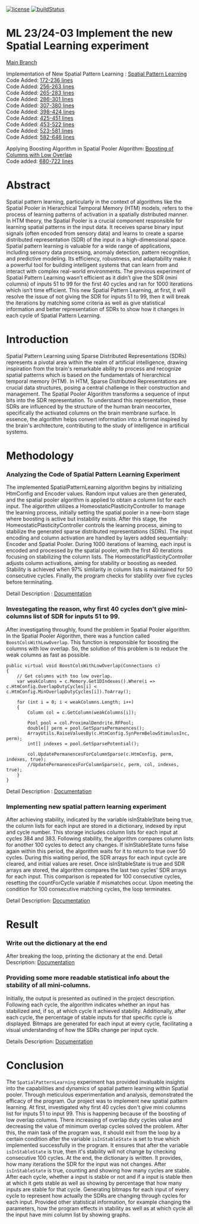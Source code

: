 [![license](https://img.shields.io/github/license/mashape/apistatus.svg?maxAge=2592000)](https://github.com/ddobric/htmdotnet/blob/master/LICENSE)
[![buildStatus](https://github.com/ddobric/neocortexapi/workflows/.NET%20Core/badge.svg)](https://github.com/ddobric/neocortexapi/actions?query=workflow%3A%22.NET+Core%22)
# ML 23/24-03 Implement the new Spatial Learning experiment

[Main Branch](https://github.com/fahimtalukdarakash/neocortexapi_Team_SqrAS)

Implementation of New Spatial Pattern Learning : [Spatial Pattern Learning](https://github.com/fahimtalukdarakash/neocortexapi_Team_SqrAS/blob/master/source/Samples/NeoCortexApiSample/SpatialPatternLearning.cs)</br>
Code Added: [172-236 lines](https://github.com/fahimtalukdarakash/neocortexapi_Team_SqrAS/blob/bbfab249cb11380daee1b2de9d93a60845f25c97/source/Samples/NeoCortexApiSample/SpatialPatternLearning.cs#L172C1-L236C14)</br>
Code Added: [256-263 lines](https://github.com/fahimtalukdarakash/neocortexapi_Team_SqrAS/blob/bbfab249cb11380daee1b2de9d93a60845f25c97/source/Samples/NeoCortexApiSample/SpatialPatternLearning.cs#L256C1-L263C132)</br>
Code Added: [265-283 lines](https://github.com/fahimtalukdarakash/neocortexapi_Team_SqrAS/blob/bbfab249cb11380daee1b2de9d93a60845f25c97/source/Samples/NeoCortexApiSample/SpatialPatternLearning.cs#L265C1-L283C22)</br>
Code Added: [286-301 lines](https://github.com/fahimtalukdarakash/neocortexapi_Team_SqrAS/blob/bbfab249cb11380daee1b2de9d93a60845f25c97/source/Samples/NeoCortexApiSample/SpatialPatternLearning.cs#L286C1-L301C22)</br>
Code Added: [307-380 lines](https://github.com/fahimtalukdarakash/neocortexapi_Team_SqrAS/blob/bbfab249cb11380daee1b2de9d93a60845f25c97/source/Samples/NeoCortexApiSample/SpatialPatternLearning.cs#L307C1-L380C66)</br>
Code Added: [398-424 lines](https://github.com/fahimtalukdarakash/neocortexapi_Team_SqrAS/blob/bbfab249cb11380daee1b2de9d93a60845f25c97/source/Samples/NeoCortexApiSample/SpatialPatternLearning.cs#L398C1-L424C10)</br>
Code Added: [425-451 lines](https://github.com/fahimtalukdarakash/neocortexapi_Team_SqrAS/blob/bbfab249cb11380daee1b2de9d93a60845f25c97/source/Samples/NeoCortexApiSample/SpatialPatternLearning.cs#L398C1-L424C10)</br>
Code Added: [453-522 lines](https://github.com/fahimtalukdarakash/neocortexapi_Team_SqrAS/blob/bbfab249cb11380daee1b2de9d93a60845f25c97/source/Samples/NeoCortexApiSample/SpatialPatternLearning.cs#L453C1-L522C1)</br>
Code Added: [523-581 lines](https://github.com/fahimtalukdarakash/neocortexapi_Team_SqrAS/blob/bbfab249cb11380daee1b2de9d93a60845f25c97/source/Samples/NeoCortexApiSample/SpatialPatternLearning.cs#L523C1-L581C10)</br>
Code Added: [582-646 lines](https://github.com/fahimtalukdarakash/neocortexapi_Team_SqrAS/blob/bbfab249cb11380daee1b2de9d93a60845f25c97/source/Samples/NeoCortexApiSample/SpatialPatternLearning.cs#L582C1-L646C2)</br>

Applying Boosting Algorithm in Spatial Pooler Algorithm: [Boosting of Columns with Low Overlap](https://github.com/fahimtalukdarakash/neocortexapi_Team_SqrAS/blob/master/source/NeoCortexApi/SpatialPooler.cs)</br>
Code added: [680-722 lines](https://github.com/fahimtalukdarakash/neocortexapi_Team_SqrAS/blob/aa74a4ef6155784d7d0abc14669e817eab47d111/source/NeoCortexApi/SpatialPooler.cs#L680C1-L723C1)</br>

# Abstract
Spatial pattern learning, particularly in the context of algorithms like the Spatial Pooler in Hierarchical Temporal Memory (HTM) models, refers to the process of learning patterns of activation in a spatially distributed manner. In HTM theory, the Spatial Pooler is a crucial component responsible for learning spatial patterns in the input data. It receives sparse binary input signals (often encoded from sensory data) and learns to create a sparse distributed representation (SDR) of the input in a high-dimensional space. Spatial pattern learning is valuable for a wide range of applications, including sensory data processing, anomaly detection, pattern recognition, and predictive modeling. Its efficiency, robustness, and adaptability make it a powerful tool for building intelligent systems that can learn from and interact with complex real-world environments. The previous experiment of Spatial Pattern Learning wasn’t efficient as it didn’t give the SDR (mini columns) of inputs 51 to 99 for the first 40 cycles and ran for 1000 iterations which isn’t time efficient. This new Spatial Pattern Learning, at first, it will resolve the issue of not giving the SDR for inputs 51 to 99, then it will break the iterations by matching some criteria as well as give statistical information and better representation of SDRs to show how it changes in each cycle of Spatial Pattern Learning.

# Introduction
Spatial Pattern Learning using Sparse Distributed Representations (SDRs) represents a pivotal area within the realm of artificial intelligence, drawing inspiration from the brain's remarkable ability to process and recognize spatial patterns which is based on the fundamentals of hierarchical temporal memory (HTM). In HTM, Sparse Distributed Representations are crucial data structures, posing a central challenge in their construction and management. The Spatial Pooler Algorithm transforms a sequence of input bits into the SDR representation. To understand this representation, these SDRs are influenced by the structure of the human brain neocortex, specifically the activated columns on the brain membrane surface. In essence, the algorithm helps convert information into a format inspired by the brain's architecture, contributing to the study of intelligence in artificial systems.

# Methodology

### Analyzing the Code of Spatial Pattern Learning Experiment
The implemented SpatialPatternLearning algorithm begins by initializing HtmConfig and Encoder values. Random input values are then generated, and the spatial pooler algorithm is applied to obtain a column list for each input. The algorithm utilizes a HomeostaticPlasticityController to manage the learning process, initially setting the spatial pooler in a new-born stage where boosting is active but instability exists. After this stage, the HomeostaticPlasticityController controls the learning process, aiming to stabilize the generated sparse distributed representations (SDRs). The input encoding and column activation are handled by layers added sequentially: Encoder and Spatial Pooler. During 1000 iterations of learning, each input is encoded and processed by the spatial pooler, with the first 40 iterations focusing on stabilizing the column lists. The HomeostaticPlasticityController adjusts column activations, aiming for stability or boosting as needed. Stability is achieved when 97% similarity in column lists is maintained for 50 consecutive cycles. Finally, the program checks for stability over five cycles before terminating.

Detail Description : [Documentation](https://github.com/fahimtalukdarakash/neocortexapi_Team_SqrAS/blob/master/Project%20Documentation.md#task-1-analyzing-the-code-of-spatial-pattern-learning)

### Investegating the reason, why first 40 cycles don't give mini-columns list of SDR for inputs 51 to 99.

After investigating throughly, found the problem in Spatial Pooler algorithm. In the Spatial Pooler Algorithm, there was a function called `BoostColsWithLowOverlap`. This function is responsible for boosting the columns with low overlap. So, the solution of this problem is to reduce the weak columns as fast as possible.
```
public virtual void BoostColsWithLowOverlap(Connections c)
{
    // Get columns with too low overlap.
    var weakColumns = c.Memory.Get1DIndexes().Where(i => c.HtmConfig.OverlapDutyCycles[i] < c.HtmConfig.MinOverlapDutyCycles[i]).ToArray();

    for (int i = 0; i < weakColumns.Length; i++)
    {
        Column col = c.GetColumn(weakColumns[i]);

        Pool pool = col.ProximalDendrite.RFPool;
        double[] perm = pool.GetSparsePermanences();
        ArrayUtils.RaiseValuesBy(c.HtmConfig.SynPermBelowStimulusInc, perm);
        int[] indexes = pool.GetSparsePotential();

        col.UpdatePermanencesForColumnSparse(c.HtmConfig, perm, indexes, true);
        //UpdatePermanencesForColumnSparse(c, perm, col, indexes, true);
    }
}

```
Detail Description : [Documentation](https://github.com/fahimtalukdarakash/neocortexapi_Team_SqrAS/blob/master/Project%20Documentation.md#task-2-investegating-the-reason-why-first-40-cycles-dont-give-mini-columns-list-of-sdr-for-inputs-51-to-99)

### Implementing new spatial pattern learning experiment

After achieving stability, indicated by the variable isInStableState being true, the column lists for each input are stored in a dictionary, indexed by input and cycle number. This storage includes column lists for each input at cycles 384 and 383. Following stability, the algorithm compares column lists for another 100 cycles to detect any changes. If isInStableState turns false again within this period, the algorithm waits for it to return to true over 50 cycles. During this waiting period, the SDR arrays for each input cycle are cleared, and initial values are reset. Once isInStableState is true and SDR arrays are stored, the algorithm compares the last two cycles' SDR arrays for each input. This comparison is repeated for 100 consecutive cycles, resetting the countForCycle variable if mismatches occur. Upon meeting the condition for 100 consecutive matching cycles, the loop terminates.

Detail Description: [Documentation](https://github.com/fahimtalukdarakash/neocortexapi_Team_SqrAS/blob/master/Project%20Documentation.md#task-3-implementing-new-spatial-pattern-learning-experiment)

# Result

### Write out the dictionary at the end
After breaking the loop, printing the dictionary at the end.
Detail Description: [Documentation](https://github.com/fahimtalukdarakash/neocortexapi_Team_SqrAS/blob/master/Project%20Documentation.md#task-4-write-out-the-dictionary-at-the-end) 

### Providing some more readable statistical info about the stability of all mini-columns.

Initially, the output is presented as outlined in the project description. Following each cycle, the algorithm indicates whether an input has stabilized and, if so, at which cycle it achieved stability. Additionally, after each cycle, the percentage of stable inputs for that specific cycle is displayed. Bitmaps are generated for each input at every cycle, facilitating a visual understanding of how the SDRs change per input cycle.

Details Description: [Documentation](https://github.com/fahimtalukdarakash/neocortexapi_Team_SqrAS/blob/master/Project%20Documentation.md#task-5-providing-some-more-readable-statistical-info-about-the-stability-of-all-mini-columns)

# Conclusion

The `SpatialPatternLearning` experiment has provided invaluable insights into the capabilities and dynamics of spatial pattern learning within Spatial pooler. Through meticulous experimentation and analysis, demonstrated the efficacy of the program. Our project was to implement new spatial pattern learning. At first, investigated why first 40 cycles don't give mini columns list for inputs 51 to input 99. This is happening because of the boosting of low overlap columns. There increasing of overlap duty cycles value and decreasing the value of minimum overlap cycles solved the problem. After this, the main task of the program was, it should exit from the loop by a certain condition after the variable `isInStableState` is set to true which implemented successfully in the program. It ensures that after the variable `isInStableState` is true, then it's stability will not change by checking consecutive 100 cycles. At the end, the dictionary is written.  It provides, how many iterations the SDR for the input was not changes. After `isInStableState` is true, counting and showing how many cycles are stable. After each cycle, whether a input is stable or not and if a input is stable then at which it gets stable as well as showing by percentage that how many inputs are stable for that cycle. Generating bitmaps for each input of every cycle to represent how actually the SDRs are changing through cycles for each input. Provided other statistical information, for example changing the parameters, how the program effects in stability as well as at which cycle all the input have mini column list by showing graphs.

